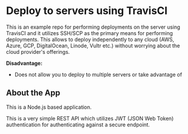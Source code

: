# Deploy to servers using TravisCI

This is an example repo for performing deployments on the server using TravisCI and it utilizes SSH/SCP as the primary means for performing deployments. This allows to deploy independently to any cloud (AWS, Azure, GCP, DigitalOcean, Linode, Vultr etc.) without worrying about the cloud provider's offerings.

**Disadvantage:**

- Does not allow you to deploy to multiple servers or take advantage of 

## About the App

This is a Node.js based application.

This is a very simple REST API which utilizes JWT (JSON Web Token) authentication for authenticating against a secure endpoint.